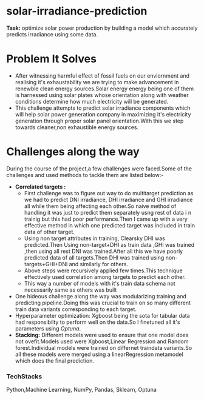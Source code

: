 # solar-irradiance-prediction
**Task:** optimize solar power production by building a model which accurately predicts irradiance using some data.
# Problem It Solves
* After witnessing harmful effect of fossil fuels on our enviornment and realising it's exhaustability we are trying to make advancement in renewble clean energy sources.Solar energy energy being one of them is harnessed using solar plates whose orientation along with weather conditions determine how much electricity will be generated.
* This challenge attempts to predict solar irradiance components which will help solar power generation company in maximizing it's electricity generation through proper solar panel orientation.With this we step towards cleaner,non exhaustible energy sources.

 # Challenges along the way
During the course of the project,a few challenges were faced.Some of the challenges and used methods to tackle them are listed below:-
* **Correlated targets :** 
  * First challenge was to figure out way to do multitarget prediction as we had to predict DNI irradiance, DHI irradiance and GHI irradiance all while them being affecting each other.So naive method of handling it was just to predict them separately usng rest of data i n trainig but this had poor performance.Then I came up with a very effective method in which one predicted target was included in train data of other target.
  * Using non target attributes in training, Clearsky DHI was predicted.Then Using non-target+DHI as train data ,GHI was trained ,then using all rest DNI was trained.After all this we have poorly predicted data of all targets.Then DHI was trained using non-targets+GHI+DNI and similarly for others.
  * Above steps were recursively applied few times.This technique effectively used correlation among targets to predict each other.
  * This way a number of models with it's train data schema not necessarily same as others was built
* One hideous challenge along the way was modularizing training and predicting pipeline.Doing this was crucial to train on so many different train data variants corresponding to each target. 
* Hyperparameter optimization: Xgboost being the sota for tabular data had responsibilty to perform well on the data.So I finetuned all it's parameters using *Optuna*.
* **Stacking:**
  Different models were used to ensure that one model does not ovefit.Models used were Xgboost,Linear Regression and Random         forest.Individual models were trained on differnet traindata variants.So all these models were merged using a linearRegression metamodel which does the final prediction.

### TechStacks
Python,Machine Learning, NumPy, Pandas, Sklearn, Optuna
